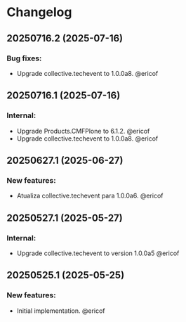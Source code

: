 # Changelog

<!--
   You should *NOT* be adding new change log entries to this file.
   You should create a file in the news directory instead.
   For helpful instructions, please see:
   https://github.com/plone/plone.releaser/blob/master/ADD-A-NEWS-ITEM.rst
-->

<!-- towncrier release notes start -->

## 20250716.2 (2025-07-16)


### Bug fixes:

- Upgrade collective.techevent to 1.0.0a8. @ericof 

## 20250716.1 (2025-07-16)


### Internal:

- Upgrade Products.CMFPlone to 6.1.2. @ericof 
- Upgrade collective.techevent to 1.0.0a8. @ericof 

## 20250627.1 (2025-06-27)


### New features:

- Atualiza collective.techevent para 1.0.0a6. @ericof 

## 20250527.1 (2025-05-27)


### Internal:

- Upgrade collective.techevent to version 1.0.0a5 @ericof 

## 20250525.1 (2025-05-25)


### New features:

- Initial implementation. @ericof
